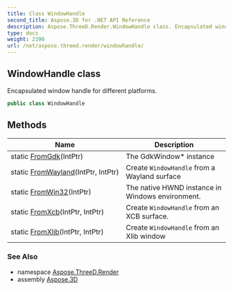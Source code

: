 ```yaml
---
title: Class WindowHandle
second_title: Aspose.3D for .NET API Reference
description: Aspose.ThreeD.Render.WindowHandle class. Encapsulated window handle for different platforms
type: docs
weight: 2390
url: /net/aspose.threed.render/windowhandle/
---
```

## WindowHandle class

Encapsulated window handle for different platforms.

```csharp
public class WindowHandle
```

## Methods

| Name | Description |
| --- | --- |
| static [FromGdk](../../aspose.threed.render/windowhandle/fromgdk/)(IntPtr) | The GdkWindow* instance |
| static [FromWayland](../../aspose.threed.render/windowhandle/fromwayland/)(IntPtr, IntPtr) | Create `WindowHandle` from a Wayland surface |
| static [FromWin32](../../aspose.threed.render/windowhandle/fromwin32/)(IntPtr) | The native HWND instance in Windows environment. |
| static [FromXcb](../../aspose.threed.render/windowhandle/fromxcb/)(IntPtr, IntPtr) | Create `WindowHandle` from an XCB surface. |
| static [FromXlib](../../aspose.threed.render/windowhandle/fromxlib/)(IntPtr, IntPtr) | Create `WindowHandle` from an Xlib window |

### See Also

* namespace [Aspose.ThreeD.Render](../../aspose.threed.render/)
* assembly [Aspose.3D](../../)


